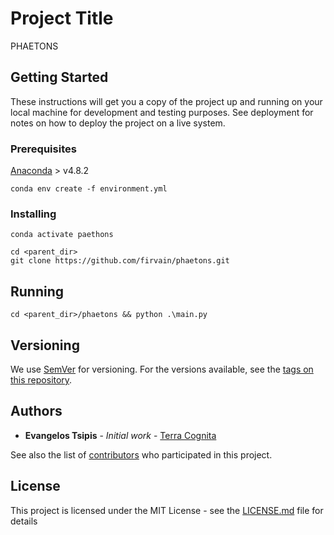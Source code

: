 # Project Title

PHAETONS

## Getting Started

These instructions will get you a copy of the project up and running on your local machine for development and testing purposes. See deployment for notes on how to deploy the project on a live system.

### Prerequisites
[Anaconda](https://www.anaconda.com/distribution/) > v4.8.2
```
conda env create -f environment.yml
```

### Installing

```
conda activate paethons
```

```
cd <parent_dir>
git clone https://github.com/firvain/phaetons.git
```


## Running
```
cd <parent_dir>/phaetons && python .\main.py
```

## Versioning

We use [SemVer](http://semver.org/) for versioning. For the versions available, see the [tags on this repository](https://github.com/firvain/phaetons/tags).

## Authors

* **Evangelos Tsipis** - *Initial work* - [Terra Cognita](https://github.com/firvain)

See also the list of [contributors](https://github.com/your/project/contributors) who participated in this project.

## License

This project is licensed under the MIT License - see the [LICENSE.md](LICENSE.md) file for details
